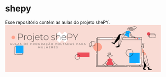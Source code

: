 # shepy
Esse repositório contém as aulas do projeto shePY.
![](https://github.com/victoriapaganotto/shepy/blob/f2d751ca9f3a92fd03dc964c9ab4e4df874b1a96/bannershePY.png)
